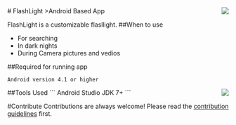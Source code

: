 <img src="flashlight.png" align="right" />
# FlashLight
>Android Based App

FlashLight is a customizable flasllight.
##When to use
- For searching
- In dark nights
- During Camera pictures and vedios



##Required for running app
```
Android version 4.1 or higher
```
<img src="as.png" align="right" />
##Tools Used
```
Android Studio
JDK 7+
```

#Contribute
Contributions are always welcome!
Please read the [contribution guidelines](contributor.md) first.



